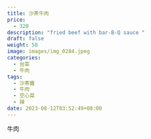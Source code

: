 ```yaml
---
title: 沙茶牛肉
price:
  - 320
description: "fried beef with bar-B-Q sauce "
draft: false
weight: 58
image: images/img_0284.jpeg
categories:
  - 台菜
  - 牛肉
tags:
  - 沙茶醬
  - 牛肉
  - 空心菜
  - 辣
date: 2023-08-12T03:52:49+08:00
---
```

牛肉